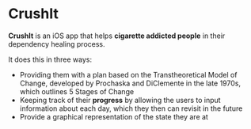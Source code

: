 # CrushIt

**CrushIt** is an iOS app that helps **cigarette addicted people** in their dependency healing process. 

It does this in three ways:
- Providing them with a plan based on the Transtheoretical Model of Change, developed by Prochaska and DiClemente in the late 1970s, which outlines 5 Stages of Change 
- Keeping track of their **progress** by allowing the users to input information about each day, which they then can revisit in the future
- Provide a graphical representation of the state they are at
